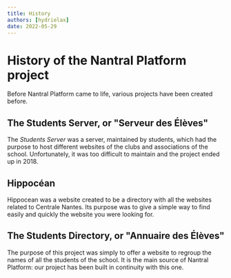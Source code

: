```yaml
---
title: History
authors: [hydrielax]
date: 2022-05-29
---
```


# History of the Nantral Platform project

Before Nantral Platform came to life, various projects have been created before.

## The Students Server, or "Serveur des Élèves"

The *Students Server* was a server, maintained by students, which had the 
purpose to host different websites of the clubs and associations of the school.
Unfortunately, it was too difficult to maintain and the project ended up
in 2018.

## Hippocéan

Hippocean was a website created to be a directory with all the websites 
related to Centrale Nantes. Its purpose was to give a simple way to find
easily and quickly the website you were looking for.

## The Students Directory, or "Annuaire des Élèves"

The purpose of this project was simply to offer a website to regroup the names
of all the students of the school. It is the main source of Nantral Platform:
our project has been built in continuity with this one.